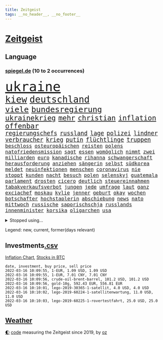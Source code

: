 ```yaml
---
title: Zeitgeist
tags: __no_header__, __no_footer__
---
```


# [Zeitgeist](https://oliz.io/zeitgeist/)

## Language

<h3><a href="https://www.spiegel.de" target="_blank">spiegel.de</a> (10 to 2 occurrences)</h3>
<p style="font-family:monospace">
<span style="font-size:32pt"><a href="news_links.html#ukraine" class="current">ukraine</a></span>
<br>
<span style="font-size:22pt"><a href="news_links.html#kiew" class="current">kiew</a></span>
<span style="font-size:22pt"><a href="news_links.html#deutschland" class="current">deutschland</a></span>
<br>
<span style="font-size:19pt"><a href="news_links.html#viele" class="current">viele</a></span>
<span style="font-size:19pt"><a href="news_links.html#bundesregierung" class="current">bundesregierung</a></span>
<br>
<span style="font-size:17pt"><a href="news_links.html#ukrainekrieg" class="current">ukrainekrieg</a></span>
<span style="font-size:17pt"><a href="news_links.html#mehr" class="current">mehr</a></span>
<span style="font-size:17pt"><a href="news_links.html#christian" class="current">christian</a></span>
<span style="font-size:17pt"><a href="news_links.html#inflation" class="current">inflation</a></span>
<span style="font-size:17pt"><a href="news_links.html#offenbar" class="current">offenbar</a></span>
<br>
<span style="font-size:14pt"><a href="news_links.html#regierungschefs" class="current">regierungschefs</a></span>
<span style="font-size:14pt"><a href="news_links.html#russland" class="current">russland</a></span>
<span style="font-size:14pt"><a href="news_links.html#lage" class="current">lage</a></span>
<span style="font-size:14pt"><a href="news_links.html#polizei" class="current">polizei</a></span>
<span style="font-size:14pt"><a href="news_links.html#lindner" class="current">lindner</a></span>
<span style="font-size:14pt"><a href="news_links.html#verbraucher" class="current">verbraucher</a></span>
<span style="font-size:14pt"><a href="news_links.html#krieg" class="current">krieg</a></span>
<span style="font-size:14pt"><a href="news_links.html#putin" class="current">putin</a></span>
<span style="font-size:14pt"><a href="news_links.html#flüchtlinge" class="current">flüchtlinge</a></span>
<span style="font-size:14pt"><a href="news_links.html#truppen" class="current">truppen</a></span>
<br>
<span style="font-size:12pt"><a href="news_links.html#beschloss" class="new">beschloss</a></span>
<span style="font-size:12pt"><a href="news_links.html#osteuropäischen" class="new">osteuropäischen</a></span>
<span style="font-size:12pt"><a href="news_links.html#reisten" class="current">reisten</a></span>
<span style="font-size:12pt"><a href="news_links.html#polens" class="current">polens</a></span>
<span style="font-size:12pt"><a href="news_links.html#natofriedensmission" class="new">natofriedensmission</a></span>
<span style="font-size:12pt"><a href="news_links.html#sagt" class="current">sagt</a></span>
<span style="font-size:12pt"><a href="news_links.html#essen" class="current">essen</a></span>
<span style="font-size:12pt"><a href="news_links.html#womöglich" class="current">womöglich</a></span>
<span style="font-size:12pt"><a href="news_links.html#nimmt" class="current">nimmt</a></span>
<span style="font-size:12pt"><a href="news_links.html#zwei" class="current">zwei</a></span>
<span style="font-size:12pt"><a href="news_links.html#milliarden" class="current">milliarden</a></span>
<span style="font-size:12pt"><a href="news_links.html#euro" class="current">euro</a></span>
<span style="font-size:12pt"><a href="news_links.html#kanadische" class="current">kanadische</a></span>
<span style="font-size:12pt"><a href="news_links.html#rihanna" class="current">rihanna</a></span>
<span style="font-size:12pt"><a href="news_links.html#schwangerschaft" class="current">schwangerschaft</a></span>
<span style="font-size:12pt"><a href="news_links.html#herausforderung" class="current">herausforderung</a></span>
<span style="font-size:12pt"><a href="news_links.html#anziehen" class="current">anziehen</a></span>
<span style="font-size:12pt"><a href="news_links.html#sängerin" class="current">sängerin</a></span>
<span style="font-size:12pt"><a href="news_links.html#selbst" class="current">selbst</a></span>
<span style="font-size:12pt"><a href="news_links.html#südkorea" class="current">südkorea</a></span>
<span style="font-size:12pt"><a href="news_links.html#meldet" class="current">meldet</a></span>
<span style="font-size:12pt"><a href="news_links.html#neuinfektionen" class="current">neuinfektionen</a></span>
<span style="font-size:12pt"><a href="news_links.html#menschen" class="current">menschen</a></span>
<span style="font-size:12pt"><a href="news_links.html#coronavirus" class="current">coronavirus</a></span>
<span style="font-size:12pt"><a href="news_links.html#nie" class="current">nie</a></span>
<span style="font-size:12pt"><a href="news_links.html#stoppt" class="current">stoppt</a></span>
<span style="font-size:12pt"><a href="news_links.html#kunden" class="current">kunden</a></span>
<span style="font-size:12pt"><a href="news_links.html#nacht" class="current">nacht</a></span>
<span style="font-size:12pt"><a href="news_links.html#besuch" class="current">besuch</a></span>
<span style="font-size:12pt"><a href="news_links.html#polen" class="current">polen</a></span>
<span style="font-size:12pt"><a href="news_links.html#selenskyj" class="current">selenskyj</a></span>
<span style="font-size:12pt"><a href="news_links.html#guatemala" class="current">guatemala</a></span>
<span style="font-size:12pt"><a href="news_links.html#parlament" class="current">parlament</a></span>
<span style="font-size:12pt"><a href="news_links.html#drosten" class="current">drosten</a></span>
<span style="font-size:12pt"><a href="news_links.html#cicero" class="new">cicero</a></span>
<span style="font-size:12pt"><a href="news_links.html#deutlich" class="current">deutlich</a></span>
<span style="font-size:12pt"><a href="news_links.html#steuereinnahmen" class="current">steuereinnahmen</a></span>
<span style="font-size:12pt"><a href="news_links.html#tabakverkaufsverbot" class="new">tabakverkaufsverbot</a></span>
<span style="font-size:12pt"><a href="news_links.html#jungen" class="current">jungen</a></span>
<span style="font-size:12pt"><a href="news_links.html#jede" class="current">jede</a></span>
<span style="font-size:12pt"><a href="news_links.html#umfrage" class="current">umfrage</a></span>
<span style="font-size:12pt"><a href="news_links.html#laut" class="current">laut</a></span>
<span style="font-size:12pt"><a href="news_links.html#ganz" class="current">ganz</a></span>
<span style="font-size:12pt"><a href="news_links.html#exciachef" class="new">exciachef</a></span>
<span style="font-size:12pt"><a href="news_links.html#moskau" class="current">moskau</a></span>
<span style="font-size:12pt"><a href="news_links.html#kylie" class="new">kylie</a></span>
<span style="font-size:12pt"><a href="news_links.html#jenner" class="new">jenner</a></span>
<span style="font-size:12pt"><a href="news_links.html#geburt" class="current">geburt</a></span>
<span style="font-size:12pt"><a href="news_links.html#okay" class="current">okay</a></span>
<span style="font-size:12pt"><a href="news_links.html#wochen" class="current">wochen</a></span>
<span style="font-size:12pt"><a href="news_links.html#botschafter" class="current">botschafter</a></span>
<span style="font-size:12pt"><a href="news_links.html#hochstaplerin" class="new">hochstaplerin</a></span>
<span style="font-size:12pt"><a href="news_links.html#abschiebung" class="new">abschiebung</a></span>
<span style="font-size:12pt"><a href="news_links.html#news" class="current">news</a></span>
<span style="font-size:12pt"><a href="news_links.html#nato" class="current">nato</a></span>
<span style="font-size:12pt"><a href="news_links.html#mittwoch" class="current">mittwoch</a></span>
<span style="font-size:12pt"><a href="news_links.html#russische" class="current">russische</a></span>
<span style="font-size:12pt"><a href="news_links.html#saporischschja" class="current">saporischschja</a></span>
<span style="font-size:12pt"><a href="news_links.html#russlands" class="current">russlands</a></span>
<span style="font-size:12pt"><a href="news_links.html#innenminister" class="current">innenminister</a></span>
<span style="font-size:12pt"><a href="news_links.html#korsika" class="new">korsika</a></span>
<span style="font-size:12pt"><a href="news_links.html#oligarchen" class="current">oligarchen</a></span>
<span style="font-size:12pt"><a href="news_links.html#usa" class="current">usa</a></span>
</p>
<details>
<summary>Stopped using...</summary>
<p class="former" style="font-size:12pt">
kapitän(511) timo(511) bars(510) dauerhaft(510) mitunter(510) podium(510) terroristen(510) wichtigste(510) bekannten(509) erneute(509) haseloff(509) investoren(509) katze(509) misshandelt(509) reiner(509) streiten(509) verschiedene(509) armin(508) barcelona(508) beklagen(508) entfernt(508) eröffnet(508) ideen(508) kanzlerin(508) linie(508) überzeugen(508) arbeitete(507) aufmerksamkeit(507) ausbruch(507) dach(507) einstieg(507) geduld(507) hinweisen(507) nominierung(507) scheuer(507) abstimmen(506) bewegung(506) einzelnen(506) erheblich(506) erholt(506) erlitten(506) feier(506) persönliche(506) riss(506) begrenzen(505) beschwerde(505) elfmeter(505) gegenseitig(505) kämpfte(505) pariser(505) schweigen(505) street(505) vielerorts(505) bot(504) brexit(504) einzelhandel(504) entdeckung(504) hintergründe(504) horst(504) leeren(504) nachfolge(504) notfalls(504) verboten(504) verschoben(504) öfter(504) überlebte(504) alpen(503) babys(503) beleidigungen(503) fbi(503) fleisch(503) jury(503) kostenlose(503) legte(503) lothar(503) präsentieren(503) umso(503) verlängerung(503) verschiebt(503) überprüft(503) abstand(502) andré(502) atmosphäre(502) daraufhin(502) freunden(502) gefördert(502) klaren(502) lakers(502) londoner(502) nachruf(502) polizeieinsatz(502) regensburg(502) sprengstoff(502) ziemlich(502) album(501) coronaschnelltests(501) erfolgreiche(501) gemeinden(501) juden(501) konservativen(501) lagen(501) ludwig(501) netzwerk(501) rat(501) sexuelle(501) unrecht(501) verraten(501) abgang(500) amerikaner(500) armut(500) big(500) büros(500) coach(500) fließt(500) grün(500) heimlich(500) herbert(500) kimmich(500) korruption(500) kräftig(500) letzter(500) manuel(500) mathias(500) null(500) radsport(500) schüssen(500) steuer(500) sächsischen(500) teamkollegen(500) 2011(499) bundestagswahl(499) d(499) duell(499) erhielt(499) fußballprofi(499) kampagne(499) umsetzen(499) vorschläge(499) einstigen(498) george(498) kleiner(498) lieben(498) nachhaltig(498) nigeria(498) restaurant(498) triumph(498) verbindung(498) wähler(498) abgehört(497) abwehr(497) angeblichen(497) befreit(497) black(497) durchgesetzt(497) eindämmen(497) finanzaufsicht(497) gebraucht(497) großbritanniens(497) historisch(497) jüngste(497) kiel(497) lüge(497) peru(497) shutdown(497) versuchte(497) wissenschaft(497) zwang(497) auftrag(496) billie(496) chefin(496) eilish(496) erbe(496) festgestellt(496) jung(496) menschenrechte(496) petra(496) strecke(496) trafen(496) beinahe(495) deal(495) dubai(495) erschöpft(495) erwartungen(495) freund(495) gemeinsamen(495) mauer(495) nutzer(495) pflanzen(495) philip(495) 10(494) 45(494) anhänger(494) anteil(494) australische(494) bundesstaat(494) endspiel(494) frust(494) regiert(494) karte(493) körperverletzung(493) opfers(493) politikerinnen(493) skepsis(493) vermeintlichen(493) 11(492) 52(492) konzentrieren(492) lkw(492) torhüter(492) vorgestellt(492) zahlte(492) demokratische(491) hund(491) mieten(491) quer(491) aktie(490) distanz(490) enden(490) entwickeln(490) wiederholt(490) dämpfer(489) ergibt(489) ministerium(489) weltrekord(489) holocaust(488) klarer(488) kürzlich(488) lücke(488) methoden(488) spotify(488) zukünftig(488) dran(487) lieferten(487) rettete(487) signalisiert(487) lernt(486) nachbar(486) sachsens(486) steckte(486) stiegen(486) tim(486) belege(485) eigenem(485) iphone(485) kabul(485) kommunistische(485) streitet(485) amerikas(484) enttäuschung(484) erschießt(484) euaustritt(484) kostenlos(484) neuauflage(484) gewahrsam(483) verklagen(483) verwandelt(483) analysiert(482) antonio(482) ute(482) varianten(482) verzeichnet(482) glaubwürdigkeit(481) hessischen(481) rundfunk(481) titelverteidiger(481) verstanden(481) wiederholen(481) landesweit(480) nasa(480) springen(480) bangt(479) frisch(479) indirekt(479) pushbacks(479) spitzenreiter(479) verkürzt(478) ältere(478) katholischen(477) wirbel(477) übernommen(477) abstieg(476) football(476) verfassungsgericht(476) hausarrest(475) stahl(475) einig(474) händler(473) unterschrieben(473) boomen(472) bundesamts(472) erfährt(472) erstochen(472) kassieren(472) sprachen(472) automatisch(471) gastronomie(471) klees(469) runden(469) staus(469) stört(469) senioren(468) staatshilfen(468) dringt(467) hype(467) zeigten(467) wiedergewählt(466) riesiges(465) sprung(465) grünenchefin(464) flüchtete(462) patzt(462) verhinderte(462) kleinkind(461) kontert(459) staatsoberhaupt(459) kanadas(458) grüner(457) beobachtung(455) premiers(455) herausforderungen(453) konzert(453) teuren(453) gesichter(451) schweine(451) daheim(450) gesetzlichen(448) bundespräsidenten(447) weltmeisterschaft(447) schadensersatz(446) mehren(444) heimsieg(443) quadratmeter(442) cdu/csu(441) herzinfarkt(441) last(440) ausgemacht(439) kolleginnen(429) diess(428) kopfverletzungen(424) nick(423) leiter(419) dankt(418) ereignet(418) mallorca(411) juristische(402) kreuzung(400) zustimmen(398) langjährige(397) zusätzlichen(395) schuf(393) diagnose(392) triumphierte(389) gegeneinander(388) fuhren(383) trinken(383) klappen(382) afghanistans(378) anfeindungen(378) ausstellung(377) grab(377) belästigung(372) rückgang(370) skandale(370) kleinstadt(368) konkreten(368) indiens(366) direkten(364) militärjunta(364) wolken(364) josef(362) rausch(360) kaffee(359) unzureichend(358) rein(356) strich(353) promille(348) ausländischen(345) gekippt(345) paaren(342) athen(341) cannabis(335) 15jähriger(334) angebote(328) bosch(326) zoff(325) bundesstaaten(324) joseph(318) höchster(316) gewalttat(315) fühle(313) erdoğans(312) pcrtests(311) finanziert(308) financial(307) ferdinand(305) rechnung(305) charles(304) fußballnationalmannschaft(294) genesene(294) holz(293) erlässt(290) nationaltrainer(284) historikerin(280) abgegeben(276) schönheit(276) erholen(273) neunjähriger(272) dauerregen(271) stärkere(271) pop(270) unglaublich(268) darstellung(265) videoaufnahmen(263) jahresende(262) us(259) 01(258) pandemien(256) laute(255) scheiterten(254) fotografen(251) leichten(251) indigene(250) träumt(250) bestseller(249) kleidung(249) befragung(248) eröffnung(246) lee(246) entsorgt(245) gerüchten(244) ausnahme(243) peters(241) astronomen(240) demenz(240) lkwanhänger(239) spitzenpolitiker(238) verurteilter(238) eingriff(234) white(233) dick(232) ohnehin(232) zwingen(232) bundesrat(231) seele(231) teufel(231) expertengremium(229) schließung(229) venedig(228) nächster(226) chaotischen(223) heiraten(223) bafin(221) usmilitär(221) intendant(220) geldstrafen(219) mob(219) 18jährige(217) saßen(217) umzug(216) überflutet(216) geräumt(215) ostseepipeline(214) verstorben(213) winde(213) häufigsten(212) forschungsteam(210) designierte(209) alleingang(208) kolumbianische(205) labore(205) maurer(204) immobilienmarkt(203) ungeimpften(203) schwimmt(201) transportieren(201) camp(200) halbleitern(200) usnotenbank(200) aufwand(199) erzeugen(199) preisanstieg(199) äußerung(199) antikörper(198) navy(198) jinping(197) kulisse(197) sprint(197) staatsmedien(195) bezogen(193) norwegischen(193) 1976(192) benedikt(192) bundesbehörde(192) ersetzt(192) folgenschweren(192) genießt(192) schwarz(192) demonstrierten(191) gewählte(191) längste(191) 69(189) aufträge(189) chappatte(189) pcrtest(189) gerissen(188) anlage(187) niklas(187) kristina(186) verzockt(186) faszinierende(185) konten(185) plante(184) rundfunks(184) annika(183) gladbach(183) jahn(183) vergisst(183) engsten(182) wahlberechtigten(182) zurückgeben(181) stehlen(180) zeitungsbericht(178) zügen(178) arbeitstag(177) momente(177) zerbrach(177) fische(176) händen(176) springer(175) tränengas(175) tennessee(174) wahlkampfauftakt(174) erkannt(173) taxi(172) ernüchternd(171) prangert(171) staatsbesuch(171) hawaii(170) kabuler(170) delivery(169) faktoren(169) hero(169) längsten(169) erfinden(168) vergnügen(168) atombombe(167) pastor(167) überraschende(167) instanz(165) größeres(164) hofften(163) bekenntnis(162) filip(162) kurssturz(161) startplatz(161) toilette(161) fressen(160) zugverkehr(160) elektrisch(159) faktencheck(159) gesessen(159) rücktrittsforderungen(158) unterschiedlichen(158) gordon(157) verordnete(156) augenhöhe(155) ifo(155) inmitten(155) nolan(155) 3100(154) wertet(154) gestimmt(153) ajax(152) exklusiven(152) militärmanöver(152) söders(152) zwecke(152) 3gregel(151) umgebracht(151) 2gregel(148) anton(148) media(148) morgan(148) redet(148) schwachstelle(148) angezündet(147) bedauert(147) genesung(147) celtics(146) kurze(146) riefen(146) straftaten(146) tiefer(146) kleinere(145) personelle(145) hell(144) auftritten(143) rückschlägen(143) hannah(142) heizung(142) presseschau(142) zurückzahlen(142) genügt(141) geplatztem(141) liest(141) ungeimpfter(141) direkte(140) hanna(140) junta(140) anfechten(139) englisch(139) natalie(139) sicherheitslücken(139) 35000(138) berlinbrandenburg(138) hadern(138) verbindliche(138) erneutes(137) jährlich(137) kapstadt(137) tücken(137) zurückzuholen(137) berufen(136) großprojekt(136) realen(136) regierende(136) ice(135) mad(135) betrunkenen(134) filmbranche(133) umstellung(133) verschüttet(133) webb(133) asylbewerber(132) weiterbildung(132) beifahrer(131) engpässen(131) naturschützer(131) tasche(131) äußerten(131) stau(130) winkel(130) misshandlungen(129) zerknirscht(129) zulauf(129) 78(128) price(128) schleuser(128) sicherstellen(128) theologe(128) betrunken(127) missbrauchsskandal(127) gebilligt(126) vorschlagen(126) trank(125) bundländerrunde(124) gefängnissen(124) inbetriebnahme(124) bedrängt(123) oppositionsführer(123) scherz(123) betreibern(122) christliche(122) coronabonus(122) süle(122) comedian(121) gewaltsamer(121) opel(121) spürbar(121) strafvollzug(121) wirtschaftsforscher(121) däne(120) minderheitsregierung(120) rechtsextrem(120) strafverfahren(120) aung(119) baubranche(119) christlichen(119) geheimdienste(119) n26(119) aufpassen(118) trends(118) weißer(118) afdabgeordnete(117) faul(117) dame(116) dfbteam(116) freier(116) pubs(116) renaissance(116) repräsentantenhaus(116) privatleben(115) verfolgten(115) ampelpartner(114) mitschuld(114) vaterland(114) verbringt(114) reichelt(113) ambitionen(112) döpfner(112) farblich(112) gleisbett(112) springerchef(112) xvi(112) begleichen(111) radikaler(111) verfassungsbeschwerde(111) viola(111) meldungen(110) mutterkonzern(110) nervös(110) verstorbene(110) wilden(109) adrenalin(108) beibehalten(108) benin(108) finanzen(106) verleihung(106) beantworten(105) gegentore(105) gestört(105) homo(105) sapiens(105) autonome(104) bekannteste(104) unglaubliche(104) überragende(104) kartoffeln(103) topspieler(103) esaastronaut(102) lebendig(102) mehrmals(101) rammt(101) durchseuchung(100) 17jähriger(99) anleitung(99) bitterer(99) havre(99) stromkunden(98) disziplin(97) zehnjährigen(97) belogen(96) entzündet(96) gesundheitssektor(96) greenwashing(96) yanqing(96) cleo(95) macrons(95) perfekt(95) apartheid(94) coronaisolation(94) kaiserslautern(94) patientinnen(94) pech(94) amerikanerin(93) bahnbrechende(93) lärm(93) rodler(93) woanders(93) quält(92) ehrlich(91) erfolgs(91) mobilisieren(91) abschmelzen(90) aggressiven(90) escooter(90) imperium(90) kinofilm(90) promis(90) rekordzahl(90) auseinander(89) automaten(89) jude(89) klimaverhandlungen(89) perfider(89) alexijewitsch(88) grandiose(88) herta(88) klimaneutrale(88) missverstanden(88) reihenweise(88) tauschen(88) tommy(88) unterallgäu(88) vorkaufsrecht(88) westeuropa(88) coronaberichterstattung(87) eingeläutet(87) hintermänner(87) kontakten(87) windenergie(87) zensiert(87) zig(87) bundesligageschichte(86) ostern(86) sachverständigenrat(86) unterbringung(86) verschoss(86) geisenberger(85) perus(85) sportstätten(85) böses(84) erwachen(84) fahrerlaubnis(84) gastwirte(84) guterres(84) ligaspiele(84) mail(84) unogeneralsekretär(84) unverantwortlich(84) wmteilnahme(84) gefängnisse(83) karljosef(83) laumann(83) leichenteile(83) menschenrechtslage(83) quentin(83) studiengänge(83) talibansprecher(83) testnachweis(83) windkraftanlagen(83) 1400(82) alkoholisierter(82) oskar(82) shop(82) treibender(82) usrepräsentantenhaus(82) dürr(81) einstufen(81) extremsportler(81) gebürtige(81) gedenktag(81) geteilt(81) ostwestfalen(81) tierhaltung(81) jederzeit(80) kyi(80) suu(80) thesen(80) arbeite(79) dunja(79) fünfter(79) hayali(79) heuferumlauf(79) klaas(79) management(79) meldung(79) morddrohungen(79) pflegeimpfpflicht(79) architektur(78) brentford(78) camilla(78) ibizaaffäre(78) krokodil(78) negativserie(78) tiefsee(78) angeht(77) familienstreit(77) kriminologin(77) marius(77) schultz(77) derart(76) einzigartige(76) gesundheitsexperte(76) interpol(76) omikronausbruch(76) sinnlos(76) stimmungstest(76) werkbank(76) 1995(75) 3gnachweis(75) müdigkeit(75) nordpolarmeer(75) schneit(75) tipp(75) auftaucht(74) clanboss(74) hausbauer(74) pessimistisch(74) schreie(74) krach(73) krisenstab(73) polittalk(73) steuergeld(73) unterzeichnen(73) öffentlichrechtlichen(73) durcheinander(72) einsteiger(72) scheine(72) brückenbauer(71) dahmen(71) dudenhöffer(71) kurzerhand(71) verrückte(71) ardmediathek(70) aufmischen(70) coronapositiv(70) lastminutesieg(70) möchten(70) rasanten(70) schottet(70) verzeihung(70) abwehrraketen(69) abzusagen(69) alarmierend(69) angestachelt(69) coronavirusnews(69) disney+(69) dominanten(69) surfer(69) verifizieren(69) behauptungen(68) einzelfall(68) herunterfahren(68) streaming(68) tierärzte(68) vaterschaft(68) verankert(67) zerstritten(67) überflüssig(67) bestanden(66) erfuhren(66) geldanlage(66) mühen(66) phoenix(66) staatssekretärin(66) verdorben(66) widmet(66) autonomes(65) fußballheld(65) kader(65) lesbos(65) mönch(65) renault(65) telefonieren(65) verurteilten(65) 1957(64) abschnitte(64) besetzung(64) betonte(64) erfurter(64) klettern(64) mediatheken(64) passte(64) senden(64) ökosysteme(64) 1954(63) bern(63) buchenwald(63) cnn(63) eckel(63) elternschaft(63) finanzmarktaufsicht(63) irene(63) marcus(63) schwerwiegender(63) spitzenvertreter(63) angelegt(62) downing(62) eberl(62) formulieren(62) führungskräfte(62) lawine(62) meiste(62) schulterschluss(62) tvshow(62) ampelpolitiker(61) erahnen(61) formtief(61) fotostrecke(61) topdiplomatin(61) uskonzerns(61) weltcup(61) 65jähriger(60) auslandssender(60) filmpreis(60) hochrisikogebiet(60) hochzeit(60) muscheln(60) pflegepersonal(60) transport(60) uigurischen(60) außenhandel(59) chinastrategie(59) exregierungschefin(59) ffp2masken(59) führungsriege(59) leitete(59) lobbyistin(59) notenbanken(59) schlaganfall(59) suizide(59) tvübertragung(59) wintersportler(59) 20jähriger(58) anlauf(58) ausgezeichnete(58) bundespräsidentenwahl(58) europaweit(58) gefängnisstrafe(58) krisengebiete(58) pflegekräften(58) rosenmontagszug(58) baumgart(57) gebunden(57) gletscherschmelze(57) op(57) russischukrainischen(57) vergiftet(57) bat(56) fangen(56) kardiologen(56) madagaskar(56) paartherapeutin(56) afdfraktion(55) impfregister(55) lawinengefahr(55) mittelgebirgen(55) pflegeheime(55) trainers(55) untergebenen(55) vorgezogene(55) antisemitismusvorwürfen(54) coburg(54) dortigen(54) getränke(54) original(54) superg(54) verhinderung(54) erleiden(53) pool(53) riesenslalom(53) virale(53) weltraumteleskop(53) aktionsplan(52) definitiv(52) eingegangen(52) kamerun(52) kameruns(52) küken(52) lesbischen(52) richtungen(52) sperma(52) wartete(52) harvard(51) kern(51) parker(51) topstar(51) tragikomödie(51) urwald(51) verbots(51) ausreise(50) extrembergsteiger(50) kreditvergabe(50) kremls(50) osze(50) versilbern(50) defibrillator(49) jagdschein(49) medienaufsicht(49) rüstungsexporte(49) schanze(49) wunderwaffe(49) zeige(49) 219a(48) nutztiere(48) paragraf(48) partnerin(48) persönlicher(48) waghalsigen(48) angepfiffen(47) autofahrerinnen(47) beifahrerin(47) bijan(47) biopic(47) djirsarai(47) erledigen(47) persönlichkeiten(47) uiguren(47) zeitgemäß(47) abduljabbar(46) beninbronzen(46) berichteten(46) beschäftigen(46) biermann(46) fossilien(46) kareem(46) kobayashi(46) reiches(46) ryoyu(46) schaulustige(46) tee(46) afrikacup(45) auktionshaus(45) australier(45) flüchtlingsboot(45) freiheiten(45) jecken(45) partners(45) pelé(45) slogans(45) website(45) wiederherstellen(45) zeitungen(45) enttäuschungen(44) geschlampt(44) lastwagenfahrer(44) malu(44) niederschlagung(44) paypal(44) regenfällen(44) bischofskonferenz(43) heusgen(43) japaner(43) lörrach(43) pablo(43) prügeln(43) challenge(42) dahintersteckt(42) dorfbewohner(42) lauten(42) skispringerinnen(42) thronjubiläum(42) verringern(42) ermahnte(41) gefeierten(41) riot(41) schnappt(41) coronaeinreiseregeln(40) expremier(40) frauenquote(40) mehrt(40) nächtliche(40) panne(40) querdenkerdemos(40) siegerehrung(40) uke(40) zündete(40) blühen(39) familienvater(39) fehlstart(39) greene(39) görlitz(39) hauptbahnhof(39) marjorie(39) publikation(39) selbstverständlich(39) wlan(39) dallas(38) demos(38) fragte(38) landwirten(38) medienanstalt(38) positioniert(38) 130000(37) anderson(37) folgenschwerer(37) fußballstadion(37) gegründet(37) geschenk(37) kulturstaatsministerin(37) mediensubventionen(37) rodelt(37) schulbezirk(37) teppich(37) unfalls(37) volksabstimmung(37) wettkampf(37) ärgsten(37) abgerissen(36) blutig(36) ernteten(36) lagern(36) schnelltest(36) beleg(35) erlebten(35) erlegt(35) fächern(35) pfau(35) religiöse(35) zunichte(35) 800000(34) ausgrenzung(34) forschungsergebnisse(34) ryōyū(34) videoplattform(34) belastungen(33) café(33) medizinisches(33) moïse(33) raubkatzen(33) residenz(33) tirol(33) trauriger(33) vorstellungen(33) covidverlauf(32) einstweiliger(32) ffp2maskenpflicht(32) hansgeorg(32) kinderwunsch(32) maaßen(32) skifahrerin(32) strolz(32) baupreise(31) beitragen(31) dienstgrade(31) entschluss(31) kasachstan(31) krankheiten(31) matchwinner(31) population(31) päckchen(31) stromversorger(31) check(30) doll(30) eliten(30) endemie(30) fluchtgefahr(30) flüchtlingslager(30) handels(30) krimineller(30) plenarsaal(30) unterscheiden(30) überflüssige(30) anstrengungen(29) ausfindig(29) danke(29) explizit(29) flaggschiff(29) fragwürdig(29) sassoli(29) schüttelt(29) weltstar(29) castillo(28) coronastudie(28) covid19infektion(28) douglas(28) hupen(28) justizministerin(28) startrecht(28) topfavorit(28) tunesien(28) usarmee(28) auswertung(27) bauernpräsident(27) ernennt(27) fertigstellung(27) russlandkonflikt(27) verlässlich(27) viereinhalb(27) wagt(27) arizona(26) emden(26) grundschule(26) menschenmassen(26) orden(26) pyrenäen(26) rosenkohl(26) taxonomie(26) wundert(26) zelt(26) baustopp(25) demoliert(25) dschungelcamp(25) großveranstaltung(25) kabine(25) mehrfachen(25) pims(25) schiller(25) uspolizei(25) verbandschef(25) briefmarken(24) eutaxonomie(24) fehlendes(24) genesenenstatus(24) rekordeinbruch(24) sondermarken(24) beschuldigte(23) diebesgut(23) ratschläge(23) starter(23) unausweichlich(23) aufgelegt(22) email(22) laien(22) maine(22) normalschanze(22) olympisches(22) rechtslage(22) aneinander(21) beriet(21) gemeine(21) gepatzt(21) odermatt(21) schreckmoment(21) vorprodukte(21) 49(20) burkina(20) faso(20) holocausts(20) roberts(20) skination(20) unterschlagen(20) anschlagsplan(19) beckenbauer(19) beobachtungen(19) bitter(19) brauch(19) covid19erkrankte(19) entschlossenheit(19) jemenkrieg(19) nonne(19) otte(19) symptomen(19) umfragen(19) abstellen(18) abzulehnen(18) exberater(18) fehlverhalten(18) leistungsträger(18) österreicher(18) geschlossenheit(17) milliardenschweren(17) morddrohung(17) omikroninfektion(17) quasi(17) bundesversammlung(16) eigentore(16) mental(16) ordnet(16) ratzinger(16) salah(16) schießstand(16) techniker(16) unionsländer(16) 37jährigen(15) abschaffung(15) bundesverteidigungsministerin(15) debauswahl(15) expapst(15) marc(15) parkplätze(15) pflegeeinrichtungen(15) ablösefrei(14) berufsbezogene(14) eiertanz(14) kernfusion(14) kfwförderstopp(14) krass(14) misstrauensvotum(14) neil(14) neubauten(14) plage(14) young(14) abschlussarbeit(13) afrikacups(13) bernal(13) egan(13) kampfflugzeuge(13) riesenerfolg(13) selektive(13) unionsfraktionsmanager(13) besitz(12) beton(12) kruse(12) olympiamannschaft(12) rogan(12) rummel(12) sensationell(12) siegeszug(12) straftäter(12) waschbär(12) a100(11) hinweg(11) kreisen(11) volkswirte(11)
</p>
</details>
<p>Legend: <span class="new">new</span>, <span class="current">current</span>, <span class="former">former(days relevant)</span></p>

## Investments[.csv](investments.csv)

[Inflation Chart](https://inflationchart.com),
[Stocks in BTC](https://stonksinbtc.xyz/)

```
date, investment, buy price, sell price
2022-03-16 10:09:55, 1-EUR, 1.09 USD, 1.09 USD
2022-03-16 10:09:55, 1-EUR, 7.01 CNY, 7.01 CNY
2022-03-16 10:09:56, crude-oil-brent-barrel, 101.2 USD, 101.2 USD
2022-03-16 10:09:56, gold-10g, 592.43 EUR, 556.81 EUR
2022-03-16 10:10:01, lego-2019-30365-1-satellit, 4.0 USD, 4.0 USD
2022-03-16 10:10:02, lego-2019-60224-1-satellitenwartung, 11.0 USD, 11.0 USD
2022-03-16 10:10:03, lego-2019-60225-1-rovertestfahrt, 25.0 USD, 25.0 USD
```

## [Weather](weather.html)

<footer>
<a href="javascript:toggleTheme()" class="nav">🌓</a>
<a href="https://github.com/ooz/zeitgeist">code</a> measuring the Zeitgeist since 2019, by <a href="https://oliz.io">oz</a>
</footer>

